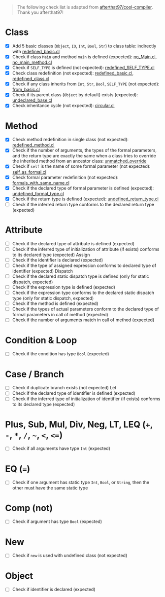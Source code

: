 > The following check list is adapted from [afterthat97/cool-compiler](https://github.com/afterthat97/cool-compiler/tree/master/assignments/PA4). Thank you afterthat97!

# Class

- [x] Add 5 basic classes (`Object`, `IO`, `Int`, `Bool`, `Str`) to class table: indirectly with [redefined_basic.cl](tests/class/redefined_basic.cl)
- [x] Check if class `Main` and method `main` is defined (expected): [no_Main.cl](tests/class/no_Main.cl), [no_main_method.cl](tests/class/no_main_method.cl)
- [x] Check if `SELF_TYPE` is defined (not expected): [redefined_SELF_TYPE.cl](tests/class/redefined_SELF_TYPE.cl)
- [x] Check class redefinition (not expected): [redefined_basic.cl](tests/redefined_basic.cl), [redefined_class.cl](tests/class/redefined_class.cl)
- [x] Check if any class inherits from `Int`, `Str`, `Bool`, `SELF_TYPE` (not expected): [from_basic.cl](tests/class/from_basic.cl)
- [x] Check if its parent class (`Object` by default) exists (expected): [undeclared_base.cl](tests/class/undeclared_base.cl)
- [x] Check inheritance cycle (not expected): [circular.cl](tests/class/circular.cl)

# Method

- [x] Check method redefinition in single class (not expected): [redefined_method.cl](tests/method/redefined_method.cl)
- [x] Check if the number of arguments, the types of the formal parameters, and the return type are exactly the same when a class tries to override the inherited method from an ancestor class: [unmatched_override](tests/method/unmatched_override.cl)
- [x] Check if `self` is the name of some formal parameter (not expected): [self_as_formal.cl](tests/method/self_as_formal.cl)
- [x] Check formal parameter redefinition (not expected): [formals_with_same_name.cl](tests/method/formals_with_same_name.cl)
- [x] Check if the declared type of formal parameter is defined (expected): [undefined_formal_type.cl](tests/method/undefined_formal_type.cl)
- [x] Check if the return type is defined (expected): [undefined_return_type.cl](tests/method/undefined_return_type.cl)
- [ ] Check if the inferred return type conforms to the declared return type (expected)

# Attribute

- [ ] Check if the declared type of attribute is defined (expected)
- [ ] Check if the inferred type of initialization of attribute (if exists) conforms to its declared type (expected)
Assign
- [ ] Check if the identifier is declared (expected)
- [ ] Check if the type of assigned expression conforms to declared type of identifier (expected)
Dispatch
- [ ] Check if the declared static dispatch type is defined (only for static dispatch, expected)
- [ ] Check if the expression type is defined (expected)
- [ ] Check if the expression type conforms to the declared static dispatch type (only for static dispatch, expected)
- [ ] Check if the method is defined (expected)
- [ ] Check if the types of actual parameters conform to the declared type of formal parameters in call of method (expected)
- [ ] Check if the number of arguments match in call of method (expected)

# Condition & Loop

- [ ] Check if the condition has type `Bool` (expected)

# Case / Branch

- [ ] Check if duplicate branch exists (not expected)
Let
- [ ] Check if the declared type of identifier is defined (expected)
- [ ] Check if the inferred type of initialization of identifier (if exists) conforms to its declared type (expected)

# Plus, Sub, Mul, Div, Neg, LT, LEQ (`+`, `-`, `*`, `/`, `~`, `<`, `<=`)

- [ ] Check if all arguments have type `Int` (expected)

# EQ (`=`)

- [ ] Check if one argument has static type `Int`,  `Bool`, or `String`, then the other must have the same static type

# Comp (not)

- [ ] Check if argument has type `Bool` (expected)

# New

- [ ] Check if `new` is used with undefined class (not expected)

# Object

- [ ] Check if identifier is declared (expected)
